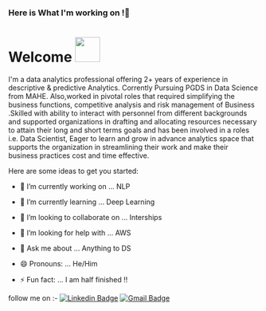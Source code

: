 ### Here is What I'm working on !👋

# Welcome <img src="https://media.giphy.com/media/mGcNjsfWAjY5AEZNw6/giphy.gif" width="50">
I'm a data analytics professional offering 2+ years of experience in descriptive & predictive Analytics. Corrently Pursuing PGDS in Data Science from MAHE. Also,worked in pivotal roles that required simplifying the business functions, competitive analysis and risk management of Business .Skilled with ability to interact with personnel from different backgrounds and supported organizations in drafting and allocating resources necessary to attain their long and short terms goals and has been involved in a roles i.e. Data Scientist, 
Eager to learn and grow in advance analytics space that supports the organization in streamlining their work and make their business practices cost and time effective.

Here are some ideas to get you started:

- 🔭 I’m currently working on ... NLP
- 🌱 I’m currently learning ... Deep Learning
- 👯 I’m looking to collaborate on ... Interships
- 🤔 I’m looking for help with ... AWS
- 💬 Ask me about ... Anything to DS

- 😄 Pronouns: ... He/Him
- ⚡ Fun fact: ... I am half finished !!

follow me on :- 
[![Linkedin Badge](https://img.shields.io/badge/-AakashVerma-blue?style=flat-square&logo=Linkedin&logoColor=white&link=https://www.linkedin.com/in/aakash-verma)](https://www.linkedin.com/in/aakash-verma)
[![Gmail Badge](https://img.shields.io/badge/-AakashVerma-c14438?style=flat-circle&logo=Gmail&logoColor=white&link=mailto:aakashverma3105@gmail.com)](mailto:aakashverma3105@gmail.com)
